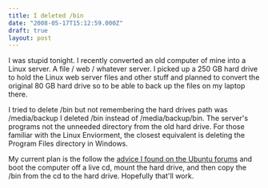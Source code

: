 ```yaml
---
title: I deleted /bin
date: "2008-05-17T15:12:59.000Z"
draft: true
layout: post
---
```


I was stupid tonight.  I recently converted an old computer of mine into a Linux server.  A file / web / whatever server.  I picked up a 250 GB hard drive to hold the Linux web server files and other stuff and planned to convert the original 80 GB hard drive so to be able to back up the files on my laptop there.  
  
I tried to delete /bin but not remembering the hard drives path was /media/backup I deleted /bin instead of /media/backup/bin. The server's programs not the unneeded directory from the old hard drive.  For those familiar with the Linux Enviorment, the closest equivalent is deleting the Program Files directory in Windows.  
  
My current plan is the follow the [advice I found on the Ubuntu forums][0] and boot the computer off a live cd, mount the hard drive, and then copy the /bin from the cd to the hard drive.  Hopefully that'll work.

[0]: http://www.ubuntuforums.org/showthread.php?t=330252&highlight=deleted+%2Fbin